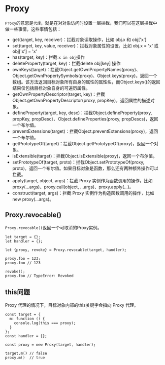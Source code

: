# Proxy

`Proxy`的意思是`代理`，就是在对对象访问时设置一层拦截，我们可以在这层拦截中做一些事情，这些事情包括：

- get(target, key, receiver)：拦截对象读取操作，比如 obj.x 和 obj['x']
- set(target, key, value, receiver)：拦截对象属性的设置，比如 obj.x = 'x' 或 obj['x'] = 'x'
- has(target, key)：拦截 `x in obj`操作
- deleteProperty(target, key)：拦截delete obj[key] 操作
- ownKeys(target)：拦截Object.getOwnPropertyNames(proxy)、Object.getOwnPropertySymbols(proxy)、Object.keys(proxy)，返回一个数组。该方法返回目标对象所有自身的属性的属性名，而Object.keys()的返回结果仅包括目标对象自身的可遍历属性。
- getOwnPropertyDescriptor(target, key)：拦截Object.getOwnPropertyDescriptor(proxy, propKey)，返回属性的描述对象。
- defineProperty(target, key, desc)：拦截Object.defineProperty(proxy, propKey, propDesc）、Object.defineProperties(proxy, propDescs)，返回一个布尔值。
- preventExtensions(target)：拦截Object.preventExtensions(proxy)，返回一个布尔值。
- getPrototypeOf(target)：拦截Object.getPrototypeOf(proxy)，返回一个对象。
- isExtensible(target)：拦截Object.isExtensible(proxy)，返回一个布尔值。
- setPrototypeOf(target, proto)：拦截Object.setPrototypeOf(proxy, proto)，返回一个布尔值。如果目标对象是函数，那么还有两种额外操作可以拦截。
- apply(target, object, args)：拦截 Proxy 实例作为函数调用的操作，比如proxy(...args)、proxy.call(object, ...args)、proxy.apply(...)。
- construct(target, args)：拦截 Proxy 实例作为构造函数调用的操作，比如new proxy(...args)。

## Proxy.revocable()

`Proxy.revocable()`返回一个可取消的Proxy实例。

```
let target = {};
let handler = {};

let {proxy, revoke} = Proxy.revocable(target, handler);

proxy.foo = 123;
proxy.foo // 123

revoke();
proxy.foo // TypeError: Revoked
```

## this问题

Proxy 代理的情况下，目标对象内部的this关键字会指向 Proxy 代理。
 
```
const target = {
  m: function () {
    console.log(this === proxy);
  }
};
const handler = {};

const proxy = new Proxy(target, handler);

target.m() // false
proxy.m()  // true
```